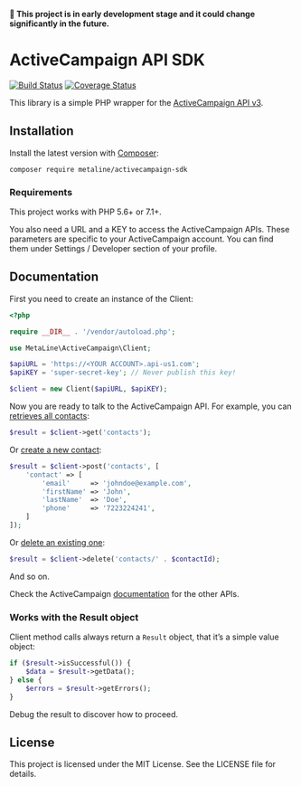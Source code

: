 **🚧 This project is in early development stage and it could change significantly in the future.**

# ActiveCampaign API SDK

[![Build Status](https://travis-ci.org/metaline/activecampaign-api.svg?branch=master)](https://travis-ci.org/metaline/activecampaign-api)
[![Coverage Status](https://coveralls.io/repos/github/metaline/activecampaign-api/badge.svg?branch=master)](https://coveralls.io/github/metaline/activecampaign-api?branch=master)

This library is a simple PHP wrapper for the [ActiveCampaign API v3](https://developers.activecampaign.com/v3/reference).

## Installation

Install the latest version with [Composer](https://getcomposer.org/):

```
composer require metaline/activecampaign-sdk
```

### Requirements

This project works with PHP 5.6+ or 7.1+.

You also need a URL and a KEY to access the ActiveCampaign APIs. These parameters are specific
to your ActiveCampaign account. You can find them under Settings / Developer section of your
profile.

## Documentation

First you need to create an instance of the Client:

```php
<?php

require __DIR__ . '/vendor/autoload.php';

use MetaLine\ActiveCampaign\Client;

$apiURL = 'https://<YOUR ACCOUNT>.api-us1.com';
$apiKEY = 'super-secret-key'; // Never publish this key!

$client = new Client($apiURL, $apiKEY);
```

Now you are ready to talk to the ActiveCampaign API. For example, you can [retrieves all contacts](https://developers.activecampaign.com/v3/reference#list-all-contacts):

```php
$result = $client->get('contacts');
```

Or [create a new contact](https://developers.activecampaign.com/v3/reference#create-contact):

```php
$result = $client->post('contacts', [
    'contact' => [
        'email'     => 'johndoe@example.com',
        'firstName' => 'John',
        'lastName'  => 'Doe',
        'phone'     => '7223224241',
    ]
]);
```

Or [delete an existing one](https://developers.activecampaign.com/v3/reference#delete-contact):

```php
$result = $client->delete('contacts/' . $contactId);
```

And so on.

Check the ActiveCampaign [documentation](https://developers.activecampaign.com/v3/reference) for the other APIs.

### Works with the Result object

Client method calls always return a `Result` object, that it’s a simple value object:

```php
if ($result->isSuccessful()) {
	$data = $result->getData();
} else {
	$errors = $result->getErrors();
}
```

Debug the result to discover how to proceed.

## License

This project is licensed under the MIT License. See the LICENSE file for details.
